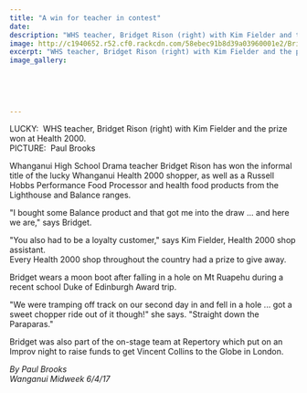 ```yaml
---
title: "A win for teacher in contest"
date: 
description: "WHS teacher, Bridget Rison (right) with Kim Fielder and the prize won at Health 2000..."
image: http://c1940652.r52.cf0.rackcdn.com/58ebec91b8d39a03960001e2/Bridget-Rison-WHS-teacher-wins-competition-midweek-6-April-2017.jpg
excerpt: "WHS teacher, Bridget Rison (right) with Kim Fielder and the prize won at Health 2000."
image_gallery:
    
    
    
    
    
---
```


<p><span>LUCKY: &nbsp;WHS teacher, Bridget Rison (right) with Kim Fielder and the prize won at Health 2000. <br />PICTURE: &nbsp;Paul Brooks</span></p>
<p>Whanganui High School Drama teacher Bridget Rison has won the informal title of the lucky Whanganui Health 2000 shopper, as well as a Russell Hobbs Performance Food Processor and health food products from the Lighthouse and Balance ranges.</p>
<p>"I bought some Balance product and that got me into the draw ... and here we are," says Bridget.</p>
<p>"You also had to be a loyalty customer," says Kim Fielder, Health 2000 shop assistant.<br />Every Health 2000 shop throughout the country had a prize to give away.</p>
<p>Bridget wears a moon boot after falling in a hole on Mt Ruapehu during a recent school Duke of Edinburgh Award trip.</p>
<p>"We were tramping off track on our second day in and fell in a hole ... got a sweet chopper ride out of it though!" she says. "Straight down the Paraparas."</p>
<p>Bridget was also part of the on-stage team at Repertory which put on an Improv night to raise funds to get Vincent Collins to the Globe in London.</p>
<p class="clear syndicator"><em>By Paul Brooks</em><br /><em>Wanganui Midweek 6/4/17&nbsp;</em></p>

